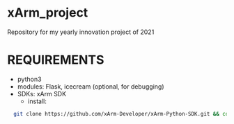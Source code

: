 # xArm_project
Repository for my yearly innovation project of 2021

# REQUIREMENTS

- python3
- modules: Flask, icecream (optional, for debugging)
- SDKs: xArm SDK
  - install:
  
```bash
  git clone https://github.com/xArm-Developer/xArm-Python-SDK.git && cd xArm-Python-SDK && python3 setup.py install
  ```

